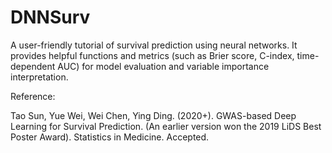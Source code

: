# DNNSurv

A user-friendly tutorial of survival prediction using neural networks. It provides helpful functions and metrics (such as Brier score, C-index, time-dependent AUC) for model evaluation and variable importance interpretation.

Reference:

Tao Sun, Yue Wei, Wei Chen, Ying Ding. (2020+). GWAS-based Deep Learning for Survival Prediction. (An earlier version won the 2019 LiDS Best Poster Award). Statistics in Medicine. Accepted.
